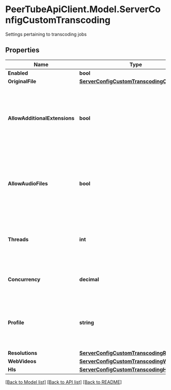 # PeerTubeApiClient.Model.ServerConfigCustomTranscoding
Settings pertaining to transcoding jobs

## Properties

Name | Type | Description | Notes
------------ | ------------- | ------------- | -------------
**Enabled** | **bool** |  | [optional] 
**OriginalFile** | [**ServerConfigCustomTranscodingOriginalFile**](ServerConfigCustomTranscodingOriginalFile.md) |  | [optional] 
**AllowAdditionalExtensions** | **bool** | Allow your users to upload .mkv, .mov, .avi, .wmv, .flv, .f4v, .3g2, .3gp, .mts, m2ts, .mxf, .nut videos | [optional] 
**AllowAudioFiles** | **bool** | If a user uploads an audio file, PeerTube will create a video by merging the preview file and the audio file | [optional] 
**Threads** | **int** | Amount of threads used by ffmpeg for 1 transcoding job | [optional] 
**Concurrency** | **decimal** | Amount of transcoding jobs to execute in parallel | [optional] 
**Profile** | **string** | New profiles can be added by plugins ; available in core PeerTube: &#39;default&#39;.  | [optional] 
**Resolutions** | [**ServerConfigCustomTranscodingResolutions**](ServerConfigCustomTranscodingResolutions.md) |  | [optional] 
**WebVideos** | [**ServerConfigCustomTranscodingWebVideos**](ServerConfigCustomTranscodingWebVideos.md) |  | [optional] 
**Hls** | [**ServerConfigCustomTranscodingHls**](ServerConfigCustomTranscodingHls.md) |  | [optional] 

[[Back to Model list]](../README.md#documentation-for-models) [[Back to API list]](../README.md#documentation-for-api-endpoints) [[Back to README]](../README.md)

